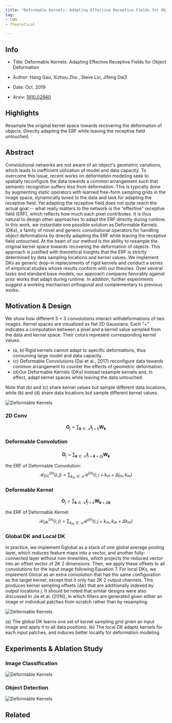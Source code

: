 ```yaml
---
title: "Deformable Kernels: Adapting Effective Receptive Fields for Object Deformation"
tag:
- CNN
- Theoretical

---
```


## Info

- Title: Deformable Kernels: Adapting Effective Receptive Fields for Object Deformation

- Author: Hang Gao, Xizhou Zhu , Steve Lin, Jifeng Dai3


- Date: Oct. 2019

- Arxiv: [1910.02940](https://arxiv.org/abs/1910.02940)

  

## Highlights

Resample the original kernel space towards recovering the deformation of objects. Directly adapting the ERF while leaving the receptive field untouched.



## Abstract

Convolutional networks are not aware of an object's geometric variations, which leads to inefficient utilization of model and data capacity. To overcome this issue, recent works on deformation modeling seek to spatially reconfigure the data towards a common arrangement such that semantic recognition suffers less from deformation. This is typically done by augmenting static operators with learned free-form sampling grids in the image space, dynamically tuned to the data and task for adapting the receptive field. Yet adapting the receptive field does not quite reach the actual goal -- what really matters to the network is the "effective" receptive field (ERF), which reflects how much each pixel contributes. It is thus natural to design other approaches to adapt the ERF directly during runtime. In this work, we instantiate one possible solution as Deformable Kernels (DKs), a family of novel and generic convolutional operators for handling object deformations by directly adapting the ERF while leaving the receptive field untouched. At the heart of our method is the ability to resample the original kernel space towards recovering the deformation of objects. This approach is justified with theoretical insights that the ERF is strictly determined by data sampling locations and kernel values. We implement DKs as generic drop-in replacements of rigid kernels and conduct a series of empirical studies whose results conform with our theories. Over several tasks and standard base models, our approach compares favorably against prior works that adapt during runtime. In addition, further experiments suggest a working mechanism orthogonal and complementary to previous works.


<script async src="https://pagead2.googlesyndication.com/pagead/js/adsbygoogle.js"></script>
<ins class="adsbygoogle"
     style="display:block; text-align:center;"
     data-ad-layout="in-article"
     data-ad-format="fluid"
     data-ad-client="ca-pub-4466575858054752"
     data-ad-slot="8787986126"></ins>
<script>
     (adsbygoogle = window.adsbygoogle || []).push({});
</script>



## Motivation & Design

We show how different 3 × 3 convolutions interact withdeformations of two images. Kernel spaces are visualized as flat 2D Gaussians. Each “+” indicates a computation between a pixel and a kernel value sampled from the data and kernel space. Their colors represent corresponding kernel values. 

- (a, b) Rigid kernels cannot adapt to specific deformations,
thus consuming large model and data capacity. 
- (c) Deformable Convolutions (Dai et al., 2017) reconfigure data towards common arrangement to counter the effects of geometric deformation. 
- (d)Our Deformable Kernels (DKs) instead resample kernels and, in effect, adapt kernel spaces while leaving the data untouched. 


Note that (b) and (c) share kernel values but sample different data locations, while (b) and (d) share data locations but sample different kernel values.



![Deformable Kernels](https://i.imgur.com/IZe2ZtE.png)



### 2D Conv

$$
\boldsymbol{O}_{j}=\sum_{\boldsymbol{k} \in \mathcal{K}} \boldsymbol{I}_{j+k} \boldsymbol{W}_{\boldsymbol{k}}
$$



### Deformable Convolution

### 

$$
\boldsymbol{O}_{j}=\sum_{\boldsymbol{k} \in \mathcal{K}} \boldsymbol{I}_{j+\boldsymbol{k}+\Delta j} \boldsymbol{W}_{\boldsymbol{k}}
$$



the ERF of Deformable Convolution:
$$
\mathcal{R}_{\mathrm{DC}}^{(n)}(i ; j)=\sum_{k_{m} \in \mathcal{K}} \mathcal{R}^{(n)}\left(i ; j+k_{m}+\Delta j_{m}, k_{m}\right)
$$

### 

### Deformable Kernel

$$
\boldsymbol{O}_{j}=\sum_{\boldsymbol{k} \in \mathcal{K}} \boldsymbol{I}_{j+k} \boldsymbol{W}_{\boldsymbol{k}+\Delta \boldsymbol{k}}
$$



the ERF of Deformable Kernel:
$$
\mathcal{R}_{\mathrm{DK}}^{(n)}(i ; j)=\sum_{k_{m} \in \mathcal{K}} \mathcal{R}^{(n)}\left(i ; j+k_{m}, k_{m}+\Delta k_{m}\right)
$$


### Global DK and Local DK


<script async src="https://pagead2.googlesyndication.com/pagead/js/adsbygoogle.js"></script>
<ins class="adsbygoogle"
     style="display:block; text-align:center;"
     data-ad-layout="in-article"
     data-ad-format="fluid"
     data-ad-client="ca-pub-4466575858054752"
     data-ad-slot="8787986126"></ins>
<script>
     (adsbygoogle = window.adsbygoogle || []).push({});
</script>



In practice, we implement Gglobal as a stack of one global average pooling layer, which reduces feature maps into a vector, and another fully-connected layer without non-linearities, which projects the reduced vector into an offset vector of 2K 2 dimensions. Then, we apply these offsets to all convolutions for the input image following Equation 7. For local DKs, we implement Glocal as an extra convolution that has the same configuration as the target kernel, except that it only has 2K 2 output channels. This produces kernel sampling offsets {∆k} that are additionally indexed by output locations j. It should be noted that similar designs were also discussed in Jia et al. (2016), in which filters are generated given either an image or individual patches from scratch rather than by resampling.



![Deformable Kernels](https://i.imgur.com/Q5fUZb3.png)



(a) The global DK learns one set of kernel sampling grid given an input image and apply it to all data positions. (b) The local DK adapts kernels for each input patches, and induces better locality for deformation modeling.






## Experiments & Ablation Study



### Image Classification

![Deformable Kernels](https://i.imgur.com/G2OUt7o.png)



### Object Detection



![Deformable Kernels](https://i.imgur.com/fZGXWl4.png)



## Related

